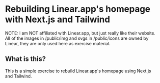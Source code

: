 # Rebuilding Linear.app's homepage with Next.js and Tailwind

NOTE: I am NOT affiliated with Linear.app, but just really like their website. All of the images in /public/img and svgs in /public/icons are owned by Linear, they are only used here as exercise material.

## What is this?

This is a simple exercise to rebuild Linear.app's homepage using Next.js and Tailwind.
